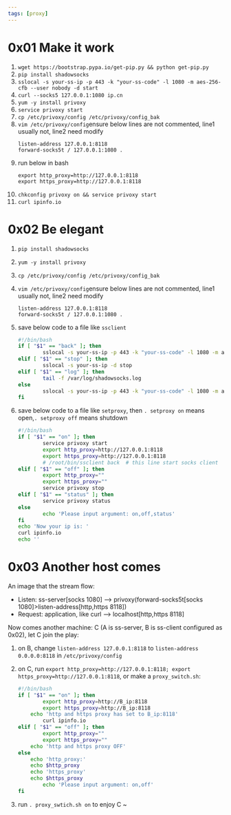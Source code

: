 ```yaml
---
tags: [proxy]
---
```




# 0x01 Make it work
1. `wget https://bootstrap.pypa.io/get-pip.py && python get-pip.py`
1. `pip install shadowsocks`
1. `sslocal -s your-ss-ip -p 443 -k "your-ss-code" -l 1080 -m aes-256-cfb --user nobody -d start`
1. `curl --socks5 127.0.0.1:1080 ip.cn` 
1. `yum -y install privoxy`
1. `service privoxy start`
1. `cp /etc/privoxy/config /etc/privoxy/config_bak`
1. `vim /etc/privoxy/config`ensure below lines are not commented, line1 usually not, line2 need modify
	```
	listen-address 127.0.0.1:8118 
	forward-socks5t / 127.0.0.1:1080 . 
	```
1. run below in bash
	```
	export http_proxy=http://127.0.0.1:8118
	export https_proxy=http://127.0.0.1:8118
	```
1. `chkconfig privoxy on && service privoxy start`
1. `curl ipinfo.io` 

# 0x02 Be elegant
1. `pip install shadowsocks`
1. `yum -y install privoxy`
1. `cp /etc/privoxy/config /etc/privoxy/config_bak`
1. `vim /etc/privoxy/config`ensure below lines are not commented, line1 usually not, line2 need modify
	```
	listen-address 127.0.0.1:8118 
	forward-socks5t / 127.0.0.1:1080 . 
	```

1. save below code to a file like `ssclient`    
	``` sh
	#!/bin/bash
	if [ "$1" == "back" ]; then
	        sslocal -s your-ss-ip -p 443 -k "your-ss-code" -l 1080 -m aes-256-cfb --user nobody -d start
	elif [ "$1" == "stop" ]; then
	        sslocal -s your-ss-ip -d stop
	elif [ "$1" == "log" ]; then
	        tail -f /var/log/shadowsocks.log
	else
	        sslocal -s your-ss-ip -p 443 -k "your-ss-code" -l 1080 -m aes-256-cfb
	fi
	```

1. save below code to a file like `setproxy`, then `. setproxy on` means open,`. setproxy off` means shutdown
	``` sh
	#!/bin/bash
	if [ "$1" == "on" ]; then
	        service privoxy start
	        export http_proxy=http://127.0.0.1:8118
	        export https_proxy=http://127.0.0.1:8118
	        # /root/bin/ssclient back  # this line start socks client
	elif [ "$1" == "off" ]; then
	        export http_proxy=""
	        export https_proxy=""
	        service privoxy stop
	elif [ "$1" == "status" ]; then
	        service privoxy status
	else
	        echo 'Please input argument: on,off,status'
	fi
	echo 'Now your ip is: '
	curl ipinfo.io
	echo ''
	```
	
# 0x03 Another host comes
An image that the stream flow:  
- Listen: ss-server[socks 1080] --> privoxy(forward-socks5t[socks 1080]>listen-address[http,https 8118])
- Request: application, like curl --> localhost[http,https 8118]  

Now comes another machine: C (A is ss-server, B is ss-client configured as 0x02), let C join the play:

1. on B, change `listen-address 127.0.0.1:8118` to `listen-address 0.0.0.0:8118` in `/etc/privoxy/config`
2. on C, run `export http_proxy=http://127.0.0.1:8118; export https_proxy=http://127.0.0.1:8118`, or make a `proxy_switch.sh`:
	``` sh
	#!/bin/bash
	if [ "$1" == "on" ]; then
	        export http_proxy=http://B_ip:8118
	        export https_proxy=http://B_ip:8118
		echo 'http and https proxy has set to B_ip:8118'
	        curl ipinfo.io
	elif [ "$1" == "off" ]; then
	        export http_proxy=""
	        export https_proxy=""
		echo 'http and https proxy OFF'
	else
		echo 'http_proxy:'
		echo $http_proxy
		echo 'https_proxy'
		echo $https_proxy
	        echo 'Please input argument: on,off'
	fi
	
	```
	
3. run `. proxy_swtich.sh on` to enjoy C ~





